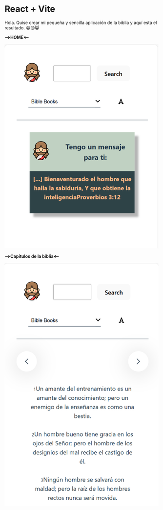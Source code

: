 # React + Vite

Hola. Quise crear mi pequeña y sencilla aplicación de la biblia y aquí está el resultado. 😁😊😸


**-->HOME<--**


![vista del home de mi aplicacion de la biblia](https://raw.githubusercontent.com/Cristina-Garcia/bible-app-react/main/src/img/home-bible-app.png)

**-->Capítulos de la biblia<--**

![vista de un capitulo elegido desglosado](https://raw.githubusercontent.com/Cristina-Garcia/bible-app-react/main/src/img/capitulos-bible-app.png)


